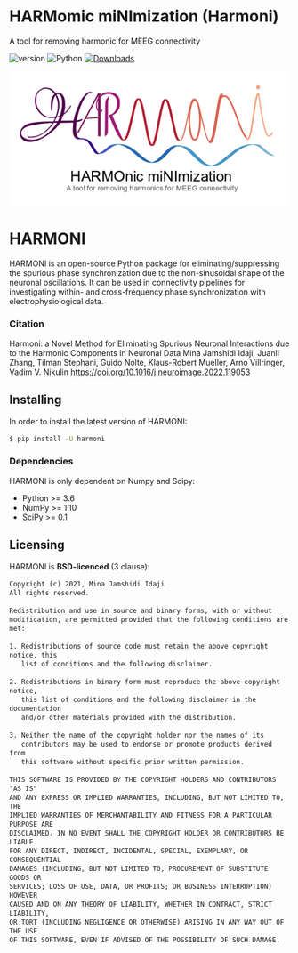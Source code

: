 # HARMomic miNImization (Harmoni)
A tool for removing harmonic for MEEG connectivity

![version](https://img.shields.io/badge/version-0.0.5-blue)
![Python](https://img.shields.io/badge/Python-3.6-green)
[![Downloads](https://static.pepy.tech/badge/harmoni)](https://pepy.tech/project/harmoni)

<p align="center">
  <img src="harmoni_logo.png"/>
</p>

HARMONI
==========

HARMONI is an open-source Python package for eliminating/suppressing the spurious phase synchronization due to the non-sinusoidal shape of the neuronal oscillations. It can be used in connectivity pipelines for investigating within- and cross-frequency phase synchronization with electrophysiological data.

### Citation

Harmoni: a Novel Method for Eliminating Spurious Neuronal Interactions due to the Harmonic Components in Neuronal Data
Mina Jamshidi Idaji, Juanli Zhang, Tilman Stephani, Guido Nolte, Klaus-Robert Mueller, Arno Villringer, Vadim V. Nikulin
https://doi.org/10.1016/j.neuroimage.2022.119053


## Installing


In order to install the latest version of HARMONI:


```bash
$ pip install -U harmoni
```

### Dependencies

HARMONI is only dependent on Numpy and Scipy:

- Python >= 3.6
- NumPy >= 1.10
- SciPy >= 0.1

## Licensing


HARMONI is **BSD-licenced** (3 clause):


	Copyright (c) 2021, Mina Jamshidi Idaji
	All rights reserved.

	Redistribution and use in source and binary forms, with or without
	modification, are permitted provided that the following conditions are met:

	1. Redistributions of source code must retain the above copyright notice, this
	   list of conditions and the following disclaimer.

	2. Redistributions in binary form must reproduce the above copyright notice,
	   this list of conditions and the following disclaimer in the documentation
	   and/or other materials provided with the distribution.

	3. Neither the name of the copyright holder nor the names of its
	   contributors may be used to endorse or promote products derived from
	   this software without specific prior written permission.

	THIS SOFTWARE IS PROVIDED BY THE COPYRIGHT HOLDERS AND CONTRIBUTORS "AS IS"
	AND ANY EXPRESS OR IMPLIED WARRANTIES, INCLUDING, BUT NOT LIMITED TO, THE
	IMPLIED WARRANTIES OF MERCHANTABILITY AND FITNESS FOR A PARTICULAR PURPOSE ARE
	DISCLAIMED. IN NO EVENT SHALL THE COPYRIGHT HOLDER OR CONTRIBUTORS BE LIABLE
	FOR ANY DIRECT, INDIRECT, INCIDENTAL, SPECIAL, EXEMPLARY, OR CONSEQUENTIAL
	DAMAGES (INCLUDING, BUT NOT LIMITED TO, PROCUREMENT OF SUBSTITUTE GOODS OR
	SERVICES; LOSS OF USE, DATA, OR PROFITS; OR BUSINESS INTERRUPTION) HOWEVER
	CAUSED AND ON ANY THEORY OF LIABILITY, WHETHER IN CONTRACT, STRICT LIABILITY,
	OR TORT (INCLUDING NEGLIGENCE OR OTHERWISE) ARISING IN ANY WAY OUT OF THE USE
	OF THIS SOFTWARE, EVEN IF ADVISED OF THE POSSIBILITY OF SUCH DAMAGE.





